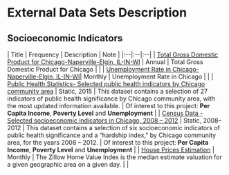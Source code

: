 # External Data Sets Description

## Socioeconomic Indicators

| Title | Frequency | Description | Note |
|:--|:--|:--|
| [Total Gross Domestic Product for Chicago-Naperville-Elgin, IL-IN-WI](https://fred.stlouisfed.org/series/NGMP16980) | Annual | Total Gross Domestic Product for Chicago | |
| [Unemployment Rate in Chicago-Naperville-Elgin, IL-IN-WI](https://fred.stlouisfed.org/series/CHIC917URN?utm_source=series_page&utm_medium=related_content&utm_term=related_resources&utm_campaign=categories)| Monthly | Unemployment Rate in Chicago | |
| [Public Health Statistics- Selected public health indicators by Chicago community area](https://data.cityofchicago.org/Health-Human-Services/Public-Health-Statistics-Selected-public-health-in/iqnk-2tcu) | Static, 2015 | This dataset contains a selection of 27 indicators of public health significance by Chicago community area, with the most updated information available. | Of interest to this project: **Per Capita Income**, **Poverty Level** and **Unemployment** |
| [Census Data - Selected socioeconomic indicators in Chicago, 2008 – 2012](https://data.cityofchicago.org/Health-Human-Services/Census-Data-Selected-socioeconomic-indicators-in-C/kn9c-c2s2) | Static, 2008–2012 | This dataset contains a selection of six socioeconomic indicators of public health significance and a “hardship index,” by Chicago community area, for the years 2008 – 2012. | Of interest to this project: **Per Capita Income**, **Poverty Level** and **Unemployment** |
| [House Prices Estimation](https://www.zillow.com/info/whats-the-zillow-home-value-index/) | Monthly | The Zillow Home Value Index is the median estimate valuation for a given geographic area on a given day. | |
